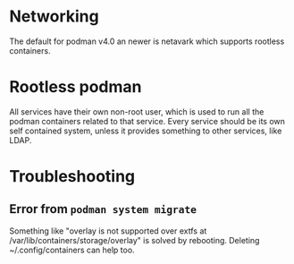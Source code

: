 # Networking

The default for podman v4.0 an newer is netavark which supports rootless containers.

# Rootless podman

All services have their own non-root user, which is used to run all the podman containers related to that service. Every service should be its own self contained system, unless it provides something to other services, like LDAP.

# Troubleshooting

## Error from `podman system migrate`

Something like "overlay is not supported over extfs at /var/lib/containers/storage/overlay" is solved by rebooting. Deleting ~/.config/containers can help too.
